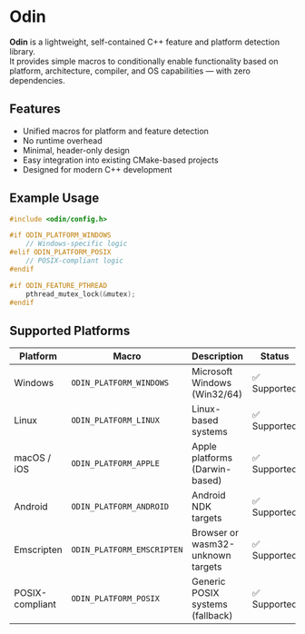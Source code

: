 # Odin

**Odin** is a lightweight, self-contained C++ feature and platform detection library.  
It provides simple macros to conditionally enable functionality based on platform, architecture, compiler, and OS capabilities — with zero dependencies.

## Features

- Unified macros for platform and feature detection
- No runtime overhead
- Minimal, header-only design
- Easy integration into existing CMake-based projects
- Designed for modern C++ development

## Example Usage

```cpp
#include <odin/config.h>

#if ODIN_PLATFORM_WINDOWS
    // Windows-specific logic
#elif ODIN_PLATFORM_POSIX
    // POSIX-compliant logic
#endif

#if ODIN_FEATURE_PTHREAD
    pthread_mutex_lock(&mutex);
#endif
```

## Supported Platforms

| Platform         | Macro                          | Description                            | Status       |
|------------------|--------------------------------|----------------------------------------|--------------|
| Windows          | `ODIN_PLATFORM_WINDOWS`        | Microsoft Windows (Win32/64)           | ✅ Supported |
| Linux            | `ODIN_PLATFORM_LINUX`          | Linux-based systems                    | ✅ Supported |
| macOS / iOS      | `ODIN_PLATFORM_APPLE`          | Apple platforms (Darwin-based)         | ✅ Supported |
| Android          | `ODIN_PLATFORM_ANDROID`        | Android NDK targets                    | ✅ Supported |
| Emscripten       | `ODIN_PLATFORM_EMSCRIPTEN`     | Browser or wasm32-unknown targets      | ✅ Supported |
| POSIX-compliant  | `ODIN_PLATFORM_POSIX`          | Generic POSIX systems (fallback)       | ✅ Supported |
